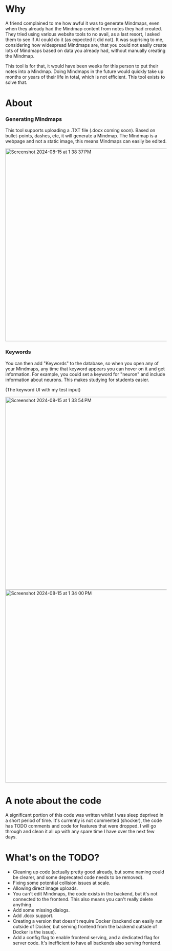 # Why
A friend complained to me how awful it was to generate Mindmaps, even when they already had the Mindmap content from notes they had created. They tried using various website tools to no avail, as a last resort, I asked them to see if AI could do it (as expected it did not). It was suprising to me, considering how widespread Mindmaps are, that you could not easily create lots of Mindmaps based on data you already had, without manually creating the Mindmap.

This tool is for that, it would have been weeks for this person to put their notes into a Mindmap. Doing Mindmaps in the future would quickly take up months or years of their life in total, which is not efficient. This tool exists to solve that.

# About
### Generating Mindmaps
This tool supports uploading a .TXT file (.docx coming soon). Based on bullet-points, dashes, etc, it will generate a Mindmap. The Mindmap is a webpage and not a static image, this means Mindmaps can easily be edited.

<img width="600" alt="Screenshot 2024-08-15 at 1 38 37 PM" src="https://github.com/user-attachments/assets/25d35a6e-bd46-4dd2-af69-bdf68e7b520f">

### Keywords
You can then add "Keywords" to the database, so when you open any of your Mindmaps, any time that keyword appears you can hover on it and get information. For example, you could set a keyword for "neuron" and include information about neurons. This makes studying for students easier.

(The keyword UI with my test input)

<img width="600" alt="Screenshot 2024-08-15 at 1 33 54 PM" src="https://github.com/user-attachments/assets/b04029e7-bd1b-4515-af6f-c2a02cf05d12">
<img width="600" alt="Screenshot 2024-08-15 at 1 34 00 PM" src="https://github.com/user-attachments/assets/91ab06f0-56db-47c2-ab73-2d4b2344acd4">


# A note about the code
A significant portion of this code was written whilst I was sleep deprived in a short period of time. It's currently is not commented (shocker), the code has TODO comments and code for features that were dropped. I will go through and clean it all up with any spare time I have over the next few days.

# What's on the TODO?
- Cleaning up code (actually pretty good already, but some naming could be clearer, and some deprecated code needs to be removed).
- Fixing some potential collision issues at scale.
- Allowing direct image uploads.
- You can't edit Mindmaps, the code exists in the backend, but it's not connected to the frontend. This also means you can't really delete anything.
- Add some missing dialogs.
- Add .docx support.
- Creating a version that doesn't require Docker (backend can easily run outside of Docker, but serving frontend from the backend outside of Docker is the issue).
- Add a config flag to enable frontend serving, and a dedicated flag for server code. It's inefficient to have all backends also serving frontend.
